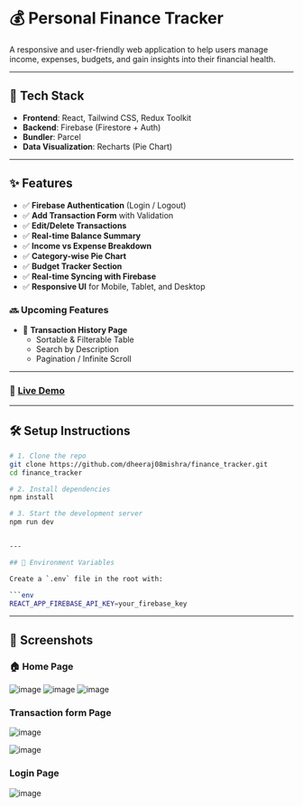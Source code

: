 # 💰 Personal Finance Tracker

A responsive and user-friendly web application to help users manage income, expenses, budgets, and gain insights into their financial health.

---

## 🔧 Tech Stack

- **Frontend**: React, Tailwind CSS, Redux Toolkit
- **Backend**: Firebase (Firestore + Auth)
- **Bundler**: Parcel
- **Data Visualization**: Recharts (Pie Chart)

---

## ✨ Features

- ✅ **Firebase Authentication** (Login / Logout)
- ✅ **Add Transaction Form** with Validation
- ✅ **Edit/Delete Transactions**
- ✅ **Real-time Balance Summary**
- ✅ **Income vs Expense Breakdown**
- ✅ **Category-wise Pie Chart**
- ✅ **Budget Tracker Section**
- ✅ **Real-time Syncing with Firebase**
- ✅ **Responsive UI** for Mobile, Tablet, and Desktop

### 🔜 Upcoming Features

- 📄 **Transaction History Page**
  - Sortable & Filterable Table
  - Search by Description
  - Pagination / Infinite Scroll

---

### 🔗 [Live Demo](https://finance-tracker-ui.web.app/)

---

## 🛠️ Setup Instructions

```bash
# 1. Clone the repo
git clone https://github.com/dheeraj08mishra/finance_tracker.git
cd finance_tracker

# 2. Install dependencies
npm install

# 3. Start the development server
npm run dev


---

## 🔐 Environment Variables

Create a `.env` file in the root with:

```env
REACT_APP_FIREBASE_API_KEY=your_firebase_key
```


--------------------
## 📸 Screenshots

### 🏠 Home Page
![image](https://github.com/user-attachments/assets/e608f611-307a-488a-ae26-23103cefbde8)
![image](https://github.com/user-attachments/assets/63fc38b0-9739-40c2-83c9-160564cd76bd)
![image](https://github.com/user-attachments/assets/a8106ae0-36a3-4606-9de5-e290286e9566)



###  Transaction form Page
![image](https://github.com/user-attachments/assets/06cb6d3a-9c9c-4eb1-a79f-9586c1c30b28)

![image](https://github.com/user-attachments/assets/8eb2ae51-8d94-4763-ae76-7571d49a5101)


### Login Page
![image](https://github.com/user-attachments/assets/5e851466-3d8e-4319-b4d7-b05a3d40a882)


